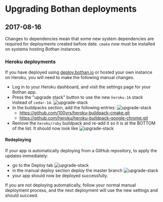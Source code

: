 # Upgrading Bothan deployments

## 2017-08-16

Changes to dependencies mean that some new system dependencies are required for deployments created before date. `cmake` now must be installed on systems hosting Bothan instances.

### Heroku deployments

If you have deployed using [deploy.bothan.io](https://deploy.bothan.io) or hosted your own instance on Heroku, you will need to make the following manual changes.

* Log in to your Heroku dashboard, and visit the settings page for your Bothan app.
* Press the "upgrade stack" button to use the new `heroku-16` stack instead of `cedar-14`.
![upgrade-stack](https://github.com/theodi/bothan/tree/master/docs/images/configuration/step1-upgrade-stack.png)
* In the buildpacks section, add the following entries:
![upgrade-stack](https://github.com/theodi/bothan/tree/master/docs/images/configuration/step2-add-buildpacks.png)
  * https://github.com/100yrs/heroku-buildpack-cmake.git
  * https://github.com/heroku/heroku-buildpack-google-chrome.git
* Remove the `heroku/ruby` buildpack and re-add it so it is at the BOTTOM of the list. It should now look like
![upgrade-stack](https://github.com/theodi/bothan/tree/master/docs/images/configuration/step3-buildpacks-successfully-added-rearranged.png)

#### Redeploying

If your app is automatically deploying from a GitHub repository, to apply the updates immediately:
  
* go to the Deploy tab 
![upgrade-stack](https://github.com/theodi/bothan/tree/master/docs/images/configuration/step4-deploy-tab.png)
* in the manual deploy section deploy the master branch
![upgrade-stack](https://github.com/theodi/bothan/tree/master/docs/images/configuration/step5-manual-deploy-to-github.png)
* your app should now be deployed successfully.

If you are not deploying automatically, follow your normal manual deployment process, and the next deployment will use the new settings and should succeed.